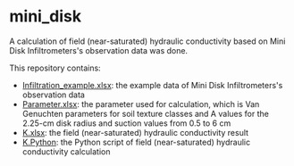 # mini_disk
A calculation of field (near-saturated) hydraulic conductivity based on Mini Disk Infiltrometers's observation data was done. 

This repository contains:

- [Infiltration_example.xlsx](./Infiltration_example.xlsx): the example data of Mini Disk Infiltrometers's observation data
- [Parameter.xlsx](./Parameter.xlsx): the parameter used for calculation, which is Van Genuchten parameters for soil texture classes and A values for the 2.25-cm disk radius and suction values from 0.5 to 6 cm
- [K.xlsx](./K.xlsx): the field (near-saturated) hydraulic conductivity result
- [K.Python](./K_example.ipynb): the Python script of field (near-saturated) hydraulic conductivity calculation
